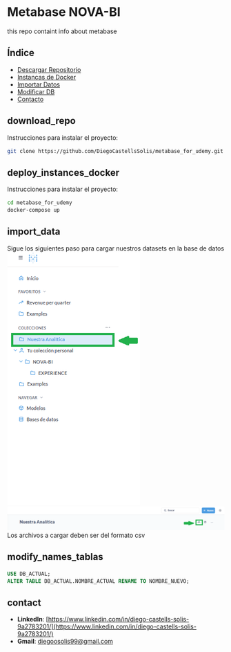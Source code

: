 # Metabase NOVA-BI
this repo containt info about metabase 

## Índice
- [Descargar Repositorio](#download_repo)
- [Instancas de Docker](#deploy_instances_docker)
- [Importar Datos](#import_data)
- [Modificar DB](#modify_names_tablas) 
- [Contacto](#contact)

## download_repo
Instrucciones para instalar el proyecto:
```bash
git clone https://github.com/DiegoCastellsSolis/metabase_for_udemy.git 
```

## deploy_instances_docker
Instrucciones para instalar el proyecto:
```bash
cd metabase_for_udemy
docker-compose up
```

## import_data
Sigue los siguientes paso para cargar nuestros datasets en la base de datos
![Diagrama del Proyecto](https://github.com/DiegoCastellsSolis/metabase_for_udemy/blob/main/images/our_analytics.png)
![Diagrama del Proyecto](https://github.com/DiegoCastellsSolis/metabase_for_udemy/blob/main/images/import_data.png)
Los archivos a cargar deben ser del formato csv

## modify_names_tablas
```sql
USE DB_ACTUAL;
ALTER TABLE DB_ACTUAL.NOMBRE_ACTUAL RENAME TO NOMBRE_NUEVO;
```

## contact
- **LinkedIn**: [https://www.linkedin.com/in/diego-castells-solis-9a2783201/](https://www.linkedin.com/in/diego-castells-solis-9a2783201/)
- **Gmail**: [diegoosolis99@gmail.com](mailto:diegoosolis99@gmail.com)